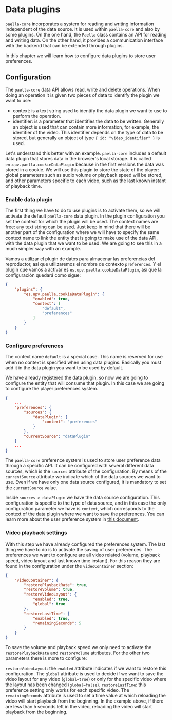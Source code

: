 # Data plugins

`paella-core` incorporates a system for reading and writing information independent of the data source. It is used within `paella-core` and also by some plugins. On the one hand, the `Paella` class contains an API for reading and writing data. On the other hand, it provides a communication interface with the backend that can be extended through plugins.

In this chapter we will learn how to configure data plugins to store user preferences.

## Configuration

The `paella-core` data API allows read, write and delete operations. When doing an operation it is given two pieces of data to identify the plugin we want to use:

- context: is a text string used to identify the data plugin we want to use to perform the operation.
- identifier: is a parameter that identifies the data to be written. Generally an object is used that can contain more information, for example, the identifier of the video. This identifier depends on the type of data to be stored, but generally an object of type `{ id: "video_identifier" }` is used.

Let's understand this better with an example. `paella-core` includes a default data plugin that stores data in the browser's local storage. It is called `en.upv.paella.cookieDataPlugin` because in the first versions the data was stored in a cookie. We will use this plugin to store the state of the player: global parameters such as audio volume or playback speed will be stored, and other parameters specific to each video, such as the last known instant of playback time.

### Enable data plugin

The first thing we have to do to use plugins is to activate them, so we will activate the default `paella-core` data plugin. In the plugin configuration you set the context for which the plugin will be used. The context names are free: any text string can be used. Just keep in mind that there will be another part of the configuration where we will have to specify the same context name to link the entity that is going to make use of the data API, with the data plugin that we want to be used. We are going to see this in a much simpler way with an example.

Vamos a utilizar el plugin de datos para almacenar las preferencias del reproductor, así que utilizaremos el nombre de contexto `preferences`. Y el plugin que vamos a activar es `es.upv.paella.cookieDataPlugin`, así que la configuración quedará como sigue:

```json
{
    "plugins": {
        "es.upv.paella.cookieDataPlugin": {
            "enabled": true,
            "context": [
                "default",
                "preferences"
            ]
        }
    }
}
```

### Configure preferences

The context name `default` is a special case. This name is reserved for use when no context is specified when using data plugins. Basically you must add it in the data plugin you want to be used by default.

We have already registered the data plugin, so now we are going to configure the entity that will consume that plugin. In this case we are going to configure the player preferences system.

```json
{
    ...
    "preferences": {
        "sources": {
            "dataPlugin": {
                "context": "preferences"
            }
        },
        "currentSource": "dataPlugin"
    }
    ...
}
```

The `paella-core` preference system is used to store user preference data through a specific API. It can be configured with several different data sources, which is the `sources` attribute of the configuration. By means of the `currentSource` attribute we indicate which of the data sources we want to use. Even if we have only one data source configured, it is mandatory to set the `currentSource` value.

Inside `sources > dataPlugin` we have the data source configuration. This configuration is specific to the type of data source, and in this case the only configuration parameter we have is `context`, which corresponds to the context of the data plugin where we want to save the preferences. You can learn more about the user preference system in [this document](../preferences.md).


### Video playback settings

With this step we have already configured the preferences system. The last thing we have to do is to activate the saving of user preferences. The preferences we want to configure are all video related (volume, playback speed, video layout and last known time instant). For this reason they are found in the configuration under the `videoContainer` section:

```json
{
    "videoContainer": {
        "restorePlaybackRate": true,
        "restoreVolume": true,
        "restoreVideoLayout": {
            "enabled": true,
            "global": true
        },
        "restoreLastTime": {
            "enabled": true,
            "remainingSeconds": 5
        }
    }
}
```

To save the volume and playback speed we only need to activate the `restorePlaybackRate` and `restoreVolume` attributes. For the other two parameters there is more to configure:

`restoreVideoLayout`: the `enabled` attribute indicates if we want to restore this configuration. The `global` attribute is used to decide if we want to save the video layout for any video (`global=true`) or only for the specific video where the layout has been changed (`global=false`).
`restoreLastTime`: this preference setting only works for each specific video. The `remainingSeconds` attribute is used to set a time value at which reloading the video will start playback from the beginning. In the example above, if there are less than 5 seconds left in the video, reloading the video will start playback from the beginning.


